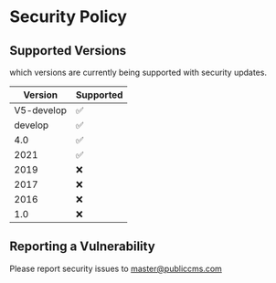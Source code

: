 # Security Policy

## Supported Versions

which versions are currently being supported with security updates.

| Version | Supported          |
| ------- | ------------------ |
|V5-develop| :white_check_mark: |
| develop | :white_check_mark: |
|   4.0   | :white_check_mark: |
|   2021  | :white_check_mark: |
|   2019  | :x: |
|   2017  | :x: |
|   2016  | :x:                |
|   1.0   | :x:                |

## Reporting a Vulnerability
Please report security issues to master@publiccms.com
